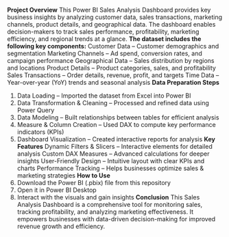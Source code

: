 **Project Overview**
This Power BI Sales Analysis Dashboard provides key business insights by analyzing customer data, sales transactions, marketing channels, product details, and geographical data. The dashboard enables decision-makers to track sales performance, profitability, marketing efficiency, and regional trends at a glance.
**The dataset includes the following key components:**
Customer Data – Customer demographics and segmentation
Marketing Channels – Ad spend, conversion rates, and campaign performance
Geographical Data – Sales distribution by regions and locations
Product Details – Product categories, sales, and profitability
Sales Transactions – Order details, revenue, profit, and targets
Time Data – Year-over-year (YoY) trends and seasonal analysis
**Data Preparation Steps**
1. Data Loading – Imported the dataset from Excel into Power BI
2. Data Transformation & Cleaning – Processed and refined data using Power Query
3. Data Modeling – Built relationships between tables for efficient analysis
4. Measure & Column Creation – Used DAX to compute key performance indicators (KPIs)
5. Dashboard Visualization – Created interactive reports for analysis
**Key Features**
Dynamic Filters & Slicers – Interactive elements for detailed analysis
Custom DAX Measures – Advanced calculations for deeper insights
User-Friendly Design – Intuitive layout with clear KPIs and charts
Performance Tracking – Helps businesses optimize sales & marketing strategies
**How to Use**
1. Download the Power BI (.pbix) file from this repository
2. Open it in Power BI Desktop
3. Interact with the visuals and gain insights
**Conclusion**
This Sales Analysis Dashboard is a comprehensive tool for monitoring sales, tracking profitability, and analyzing marketing effectiveness. It empowers businesses with data-driven decision-making for improved revenue growth and efficiency.
   
